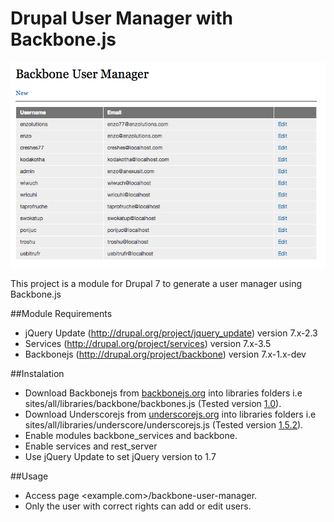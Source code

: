 Drupal User Manager with Backbone.js
============================

[![usermanager list](https://github.com/enzolutions/drupal-backbone-user-manager/raw/master/img/user_manager.png)](#features)

This project is a module for Drupal 7 to generate a user manager using Backbone.js

##Module Requirements
- jQuery Update (<a href="http://drupal.org/project/jquery_update">http://drupal.org/project/jquery_update</a>) version 7.x-2.3
- Services (<a href="http://drupal.org/project/services">http://drupal.org/project/services</a>) version 7.x-3.5
- Backbonejs (<a href="http://drupal.org/project/backbone">http://drupal.org/project/backbone</a>) version 7.x-1.x-dev

##Instalation

- Download Backbonejs from <a href="http://backbonejs.org">backbonejs.org</a> into libraries folders i.e sites/all/libraries/backbone/backbones.js (Tested version <a href="https://github.com/jashkenas/backbone/releases/tag/1.0.0">1.0</a>).
- Download Underscorejs from <a href="http://underscorejs.org">underscorejs.org</a> into libraries folders i.e sites/all/libraries/underscore/underscorejs.js (Tested version <a href="https://github.com/jashkenas/underscore/releases/tag/1.5.2">1.5.2</a>).
- Enable modules backbone_services and backbone.
- Enable services and rest_server
- Use jQuery Update to set jQuery version to 1.7

##Usage

- Access page <example.com>/backbone-user-manager.
- Only the user with correct rights can add or edit users.
